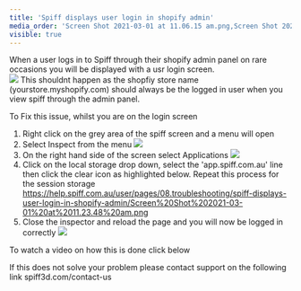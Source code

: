 ```yaml
---
title: 'Spiff displays user login in shopify admin'
media_order: 'Screen Shot 2021-03-01 at 11.06.15 am.png,Screen Shot 2021-03-01 at 11.16.19 am.png,Screen Shot 2021-03-01 at 11.21.13 am.png,Screen Shot 2021-03-01 at 11.23.48 am.png'
visible: true
---
```


When a user logs in to Spiff through their shopify admin panel on rare occasions you will be displayed with a usr login screen.  
![](https://help.spiff.com.au/user/pages/08.troubleshooting/spiff-displays-user-login-in-shopify-admin/Screen%20Shot%202021-03-01%20at%2011.16.19%20am.png)
This shouldnt happen as the shopfiy store name (yourstore.myshopify.com) should always be the logged in user when you view spiff through the admin panel.

To Fix this issue, whilst you are on the login screen

1. Right click on the grey area of the spiff screen and a menu will open  
2. Select Inspect from the menu 
![](https://help.spiff.com.au/user/pages/08.troubleshooting/spiff-displays-user-login-in-shopify-admin/Screen%20Shot%202021-03-01%20at%2011.24.55%20am.png)  
3. On the right hand side of the screen select Applications 
![](https://help.spiff.com.au/user/pages/08.troubleshooting/spiff-displays-user-login-in-shopify-admin/Screen%20Shot%202021-03-01%20at%2011.21.13%20am.png)
4. Click on the local storage drop down, select the 'app.spiff.com.au' line then click the clear icon as highlighted below. Repeat this process for the session storage  
https://help.spiff.com.au/user/pages/08.troubleshooting/spiff-displays-user-login-in-shopify-admin/Screen%20Shot%202021-03-01%20at%2011.23.48%20am.png
5. Close the inspector and reload the page and you will now be logged in correctly 
![](https://help.spiff.com.au/user/pages/08.troubleshooting/spiff-displays-user-login-in-shopify-admin/Screen%20Shot%202021-03-01%20at%2011.06.15%20am.png)

To watch a video on how this is done click below 


If this does not solve your problem please contact support on the following link spiff3d.com/contact-us 





